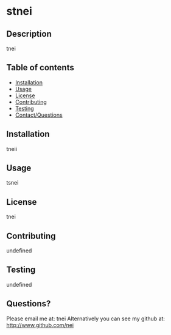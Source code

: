 
  # stnei

  ## Description
  tnei

  ## Table of contents

   * [Installation](#installation)
   * [Usage](#usage)
   * [License](#license)
   * [Contributing](#contributing)
   * [Testing](#tests)
   * [Contact/Questions](#questions)

  ## Installation 
  tneii

  ## Usage

  tsnei

  ## License

  tnei

  ## Contributing

  undefined

  ## Testing
  undefined

  ## Questions?
  Please email me at: tnei
  Alternatively you can see my github at:
  http://www.github.com/nei
  